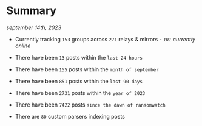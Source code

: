 
# Summary
_september 14th, 2023_

- Currently tracking `153` groups across `271` relays & mirrors - _`101` currently online_

- There have been `13` posts within the `last 24 hours`

- There have been `155` posts within the `month of september`

- There have been `851` posts within the `last 90 days`

- There have been `2731` posts within the `year of 2023`

- There have been `7422` posts `since the dawn of ransomwatch`

- There are `80` custom parsers indexing posts

